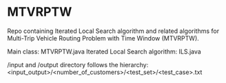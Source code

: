 # MTVRPTW

Repo containing Iterated Local Search algorithm and related algorithms for Multi-Trip Vehicle Routing Problem with Time Window (MTVRPTW).

Main class: MTVRPTW.java
Iterated Local Search algorithm: ILS.java

/input and /output directory follows the hierarchy: <input_output>/<number_of_customers>/<test_set>/<test_case>.txt
